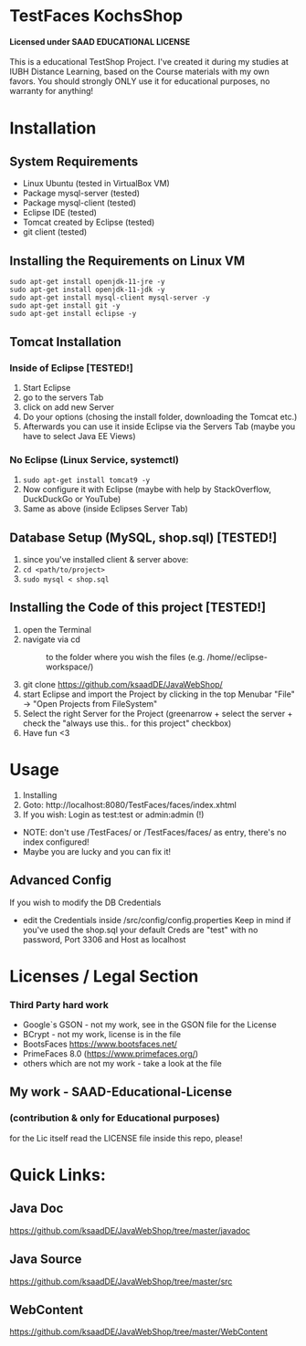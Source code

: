 # TestFaces KochsShop
#### Licensed under SAAD EDUCATIONAL LICENSE

This is a educational TestShop Project. I've created it during my studies at IUBH Distance Learning, based on the Course materials with my own favors.
You should strongly ONLY use it for educational purposes, no warranty for anything! 

# Installation
## System Requirements
* Linux Ubuntu (tested in VirtualBox VM)
* Package mysql-server (tested)
* Package mysql-client (tested)
* Eclipse IDE (tested)
* Tomcat created by Eclipse (tested)
* git client (tested)

## Installing the Requirements on Linux VM
```
sudo apt-get install openjdk-11-jre -y 
sudo apt-get install openjdk-11-jdk -y
sudo apt-get install mysql-client mysql-server -y 
sudo apt-get install git -y
sudo apt-get install eclipse -y
```

## Tomcat Installation
### Inside of Eclipse [TESTED!]
1. Start Eclipse
2. go to the servers Tab
3. click on add new Server
4. Do your options (chosing the install folder, downloading the Tomcat etc.)
5. Afterwards you can use it inside Eclipse via the Servers Tab (maybe you have to select Java EE Views)

### No Eclipse (Linux Service, systemctl)
1. `sudo apt-get install tomcat9 -y`
2. Now configure it with Eclipse (maybe with help by StackOverflow, DuckDuckGo or YouTube)
3. Same as above (inside Eclipses Server Tab)


## Database Setup (MySQL, shop.sql) [TESTED!]
1. since you've installed client & server above:
2. `cd <path/to/project>`
3. `sudo mysql < shop.sql`

## Installing the Code of this project [TESTED!]
1. open the Terminal
2. navigate via cd <dir> to the folder where you wish the files (e.g. /home/<user>/eclipse-workspace/)
3. git clone https://github.com/ksaadDE/JavaWebShop/ 
4. start Eclipse and import the Project by clicking in the top Menubar "File" -> "Open Projects from FileSystem"
5. Select the right Server for the Project (greenarrow + select the server + check the "always use this.. for this project" checkbox)
6. Have fun <3


# Usage
1. Installing
2. Goto: http://localhost:8080/TestFaces/faces/index.xhtml
3. If you wish: Login as test:test or admin:admin (!)
* NOTE: don't use /TestFaces/ or /TestFaces/faces/ as entry, there's no index configured!
* Maybe you are lucky and you can fix it!
## Advanced Config
If you wish to modify the DB Credentials
* edit the Credentials inside /src/config/config.properties
Keep in mind if you've used the shop.sql your default Creds are "test" with no password, Port 3306 and Host as localhost

# Licenses / Legal Section
### Third Party hard work
* Google`s GSON - not my work, see in the GSON file for the License
* BCrypt - not my work, license is in the file
* BootsFaces https://www.bootsfaces.net/
* PrimeFaces 8.0 (https://www.primefaces.org/)
* others which are not my work - take a look at the file

## My work -  SAAD-Educational-License
### (contribution & only for Educational purposes)
for the Lic itself read the LICENSE file inside this repo, please!

# Quick Links:
## Java Doc
https://github.com/ksaadDE/JavaWebShop/tree/master/javadoc

## Java Source
https://github.com/ksaadDE/JavaWebShop/tree/master/src

## WebContent
https://github.com/ksaadDE/JavaWebShop/tree/master/WebContent

 

